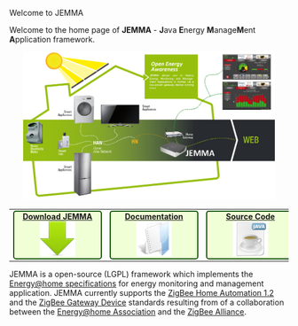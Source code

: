 Welcome to JEMMA
<!-- Remember: the first line always goes with the title-->
<!-- Please use h3 headers (###) inside these files -->


Welcome to the home page of **JEMMA** - **J**ava **E**nergy **M**anage**M**ent **A**pplication framework.

<img style="margin-left:5%; margin-right:5%;" width="90%" src="images/jemma-arch-lowres.png">

<table>
<tr>
	<td>
	<div align="center" id="demo-container" style="background-color: rgb(255,255,255); width:160px;" >
               <div id="demo" style="background-color: rgb(240, 255, 214); border: 2px solid rgb(14, 82, 3); border-top-left-radius: 5px; border-top-right-radius: 5px; border-bottom-right-radius: 5px; border-bottom-left-radius: 5px;">
                        <span style="text-align:center;"><a href="https://github.com/ismb/jemma/releases"><b>Download JEMMA</b><br/>
			<img src="./images/download.png"></a><br/>
                </div>
        </div>
	</td>
	<td>
		<div align="center" id="demo-container" style="background-color: rgb(255,255,255); width:160px;" >
			<div id="demo" style="background-color: rgb(240, 255, 214); border: 2px solid rgb(14, 82, 3); border-top-left-radius: 5px; border-top-right-radius: 5px; border-bottom-right-radius: 5px; border-bottom-left-radius: 5px;">
                        	<span style="text-align:center;"><a href="https://github.com/ismb/jemma/wiki/Developers-Documentation" target="_blank"><b>Documentation</b><br/>
				<img src="./images/documentation.png" width="64" height="64"></a><br/>
        	        </div>
		</div>
       	</td>
	<td>
			<div align="center" id="demo-container" style="background-color: rgb(255,255,255); width:160px;" >
			<div id="demo" style="background-color: rgb(240, 255, 214); border: 2px solid rgb(14, 82, 3); border-top-left-radius: 5px; border-top-right-radius: 5px; border-bottom-right-radius: 5px; border-bottom-left-radius: 5px;">
                        	<span style="text-align:center;"><a href="https://github.com/ismb/jemma" target="_blank"><b>Source Code</b><br/>
				<img src="./images/source.png" width="64" height="64"></a><br/>
        	        </div>
		</div>
	</td>
</tr>
</table>


JEMMA is a open-source (LGPL) framework which implements the <a href="http://www.energy-home.it/Documents/Technical%20Specifications/E@H_specification_ver0.95.pdf" target="_parent">Energy@home specifications</a> for energy monitoring and management application. JEMMA currently supports the <a href="http://www.zigbee.org/Standards/ZigBeeHomeAutomation/Overview.aspx" target="_parent">ZigBee Home Automation 1.2</a> and the <a href="http://www.zigbee.org/Standards/ZigbeeTelecomServices/Features.aspx" target="_parent">ZigBee Gateway Device</a> standards resulting from of a collaboration between the <a href="http://www.energy-home.it/" target="_parent">Energy@home Association</a> and the <a href="http://www.zigbee.org/" target="_parent">ZigBee Alliance</a>.


<!--(e.g. smart Plugs, Smart appliances, energy storages, energy sources, etc.)-->






